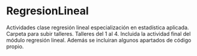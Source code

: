 # RegresionLineal
Actividades clase regresión lineal especialización en estadística aplicada. 
Carpeta para subir talleres. 
Talleres del 1 al 4. 
Incluida la actividad final del módulo regresión lineal. 
Además se incluiran algunos apartados de código propio.
